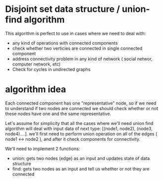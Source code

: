 # Disjoint set data structure / union-find algorithm
This algorithm is perfect to use in cases where we need to deal with:
- any kind of operations with connected components
- check whether two verticies are connected in single connected component
- address connectivity problem in any kind of network ( social networ, computer network, etc)
- Check for cycles in undirected graphs

# algorithm idea
Each connected component has one "representative" node, so if we need to understand if two nodes are connected
we should check whether or not these nodes have one and the same representative.

Let's assume for simplicity that all the cases where we'll need union find algorithm will deal with input data of next type:
[(node1, node2), (node3, node4)....]. 
we'll first need to perform union operation on all of the edges ( node1 <-> node2 ), and after it check components for connectivity. 

We'll need to implement 2 functions:
- union: gets two nodes (edge) as an input and updates state of data structure
- find: gets two nodes as an input and tell us whether or not they are connected

